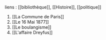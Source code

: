 liens : [[bibliothèque]], [[Histoire]], [[politique]]

1. [[La Commune de Paris]]
2. [[Le 16 Mai 1877]]
3. [[Le boulangisme]]
4. [[L'affaire Dreyfus]]
